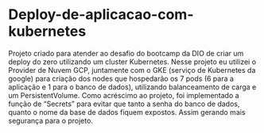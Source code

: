 # Deploy-de-aplicacao-com-kubernetes
Projeto criado para atender ao desafio do bootcamp da DIO de criar um deploy do zero utilizando um cluster Kubernetes. 
Nesse projeto eu utilizei o Provider de Nuvem GCP, juntamente com o GKE (serviço de Kubernetes da google) para criação dos nodes que hospedarão os 7 pods (6 para a aplicação e 1 para o banco de dados), utilizando balanceamento de carga e um PersistentVolume.
Como acréscimo ao projeto, foi implementado a função de “Secrets” para evitar que tanto a senha do banco de dados, quanto o nome da base de dados fiquem expostos. Assim gerando mais segurança para o projeto. 
